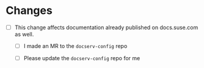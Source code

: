 # Changes
<!-- describe your changes briefly -->

* [ ] This change affects documentation already published on docs.suse.com as well.
    * [ ] I made an MR to the `docserv-config` repo
    * [ ] Please update the `docserv-config` repo for me

